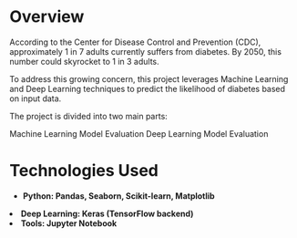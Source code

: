 # Overview
According to the Center for Disease Control and Prevention (CDC), approximately 1 in 7 adults currently suffers from diabetes. By 2050, this number could skyrocket to 1 in 3 adults.

To address this growing concern, this project leverages Machine Learning and Deep Learning techniques to predict the likelihood of diabetes based on input data.

The project is divided into two main parts:

Machine Learning Model Evaluation
Deep Learning Model Evaluation

# Technologies Used
<ul>
        <li><strong> Python: Pandas, Seaborn, Scikit-learn, Matplotlib </strong></ul>
        <li><strong> Deep Learning: Keras (TensorFlow backend) </strong></li>
        <li><strong>Tools: Jupyter Notebook </strong></li>
</ul>
